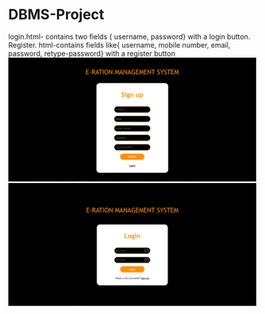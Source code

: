 # DBMS-Project
login.html- contains two fields { username, password} with a login button.
Register. html-contains fields like{ username, mobile number, email, password, retype-password} with a register button
<img src="register.png" width="500">
<img src="login.png" width="500">
